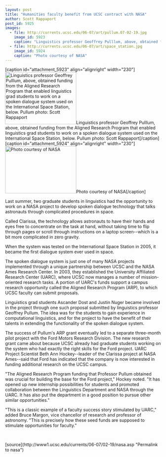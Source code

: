 ```yaml
---
layout: post
title: "Humanities faculty benefit from UCSC contract with NASA"
author: Scott Rappaport
post_id: 5925
images:
  - file: http://currents.ucsc.edu/06-07/art/pullum.07-02-19.jpg
    image_id: 5923
    caption: "Linguistics professor Geoffrey Pulllum, above, obtained funding from the Aligned Research Program that enabled linguistics grad students to work on a spoken dialogue system used on the International Space Station, below. Pullum photo: Scott Rappaport"
  - file: http://currents.ucsc.edu/06-07/art/space_station.jpg
    image_id: 5924
    caption: "Photo courtesy of NASA"
---
```


[caption id="attachment_5923" align="alignright" width="230"]<a href="http://localhost/mysite/wp-content/uploads/2007/02/pullum.07-02-19.jpg"><img class="size-full wp-image-5923" src="http://localhost/mysite/wp-content/uploads/2007/02/pullum.07-02-19.jpg" alt="Linguistics professor Geoffrey Pulllum, above, obtained funding from the Aligned Research Program that enabled linguistics grad students to work on a spoken dialogue system used on the International Space Station, below. Pullum photo: Scott Rappaport" width="230" height="169" /></a>Linguistics professor Geoffrey Pulllum, above, obtained funding from the Aligned Research Program that enabled linguistics grad students to work on a spoken dialogue system used on the International Space Station, below. Pullum photo: Scott Rappaport[/caption]
[caption id="attachment_5924" align="alignright" width="230"]<a href="http://localhost/mysite/wp-content/uploads/2007/02/space_station.jpg"><img class="size-full wp-image-5924" src="http://localhost/mysite/wp-content/uploads/2007/02/space_station.jpg" alt="Photo courtesy of NASA" width="230" height="153" /></a>Photo courtesy of NASA[/caption]
<a name="content" id="content"></a>
<p>
  Last summer, two graduate students in linguistics had the opportunity to work on a NASA project to develop spoken dialogue technology that talks astronauts through complicated procedures in space.
</p>
<p>
  Called Clarissa, the technology allows astronauts to have their hands and eyes free to concentrate on the task at hand, without taking time to flip through pages or scroll through instructions on a laptop screen--which is a bit more complicated in zero gravity.
</p>
<p>
  When the system was tested on the International Space Station in 2005, it became the first dialogue system ever used in space.
</p>
<p>
  The spoken dialogue system is just one of many NASA projects implemented through a unique partnership between UCSC and the NASA Ames Research Center. In 2003, they established the University Affiliated Research Center (UARC), where UCSC now manages a number of mission-oriented research tasks. A portion of UARC's funds support a campus research opportunity called the Aligned Research Program (ARP), to which UCSC faculty can submit proposals.
</p>
<p>
  Linguistics grad students Ascander Dost and Justin Nuger became involved in the project through one such proposal submitted by linguistics professor Geoffrey Pullum. The idea was for the students to gain experience in computational linguistics, and for the project to have the benefit of their talents in extending the functionality of the spoken dialogue system.
</p>
<p>
  The success of Pullum's ARP grant eventually led to a separate three-month pilot project with the Ford Motors Research Division. The new research grant came about because UCSC already had graduate students working on the system who had exactly the right skills for the Ford project. UARC Project Scientist Beth Ann Hockey--leader of the Clarissa project at NASA Ames--said that Ford has indicated that the company is now interested in funding additional research on the UCSC campus.
</p>
<p>
  "The Aligned Research Program funding that Professor Pullum obtained was crucial for building the base for the Ford project," Hockey noted. "It has opened up new internship possibilities for students and promoted collaboration between the Linguistics Department and NASA through the UARC. It has also put the department in a good position to pursue other similar opportunities."
</p>
<p>
  "This is a classic example of a faculty success story stimulated by UARC," added Bruce Margon, vice chancellor of research and professor of astronomy. "This is precisely how these seed funds are supposed to stimulate opportunities for faculty."
</p>
<p>
  <br>
</p>
[source](http://www1.ucsc.edu/currents/06-07/02-19/nasa.asp "Permalink to nasa")
